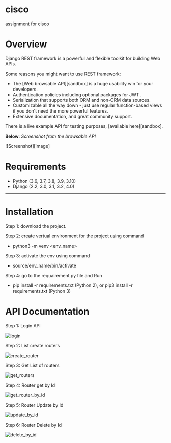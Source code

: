 # cisco
assignment for cisco

# Overview

Django REST framework is a powerful and flexible toolkit for building Web APIs.

Some reasons you might want to use REST framework:

* The [Web browsable API][sandbox] is a huge usability win for your developers.
* Authentication policies including optional packages for JWT .
* Serialization that supports both ORM and non-ORM data sources.
* Customizable all the way down - just use regular function-based views if you don't need the more powerful features.
* Extensive documentation, and great community support.

There is a live example API for testing purposes, [available here][sandbox].

**Below**: *Screenshot from the browsable API*

![Screenshot][image]

# Requirements

* Python (3.6, 3.7, 3.8, 3.9, 3.10)
* Django (2.2, 3.0, 3.1, 3.2, 4.0)

-----
# Installation
Step 1: download the project.

Step 2: create vertual environment for the project using command

*  python3 -m venv <env_name>

Step 3: activate the env using command

*  source/env_name/bin/activate

Step 4: go to the requairement.py file and Run

*  pip install -r requirements.txt (Python 2), or pip3 install -r requirements.txt (Python 3)

# API Documentation

Step 1: Login API

![login](https://user-images.githubusercontent.com/40552569/160017357-57ba8dcf-7c96-4f44-94cd-0b58fc8910a8.png)

Step 2: List create routers

![create_router](https://user-images.githubusercontent.com/40552569/160017619-bd17aa91-9c9f-4a8b-b950-f00640a91584.png)

Step 3: Get List of routers

![get_routers](https://user-images.githubusercontent.com/40552569/160017762-76d0be88-15ba-41e8-8d27-0ed2e6ae2f9c.png)

Step 4: Router get by Id

![get_router_by_id](https://user-images.githubusercontent.com/40552569/160017870-78fe8209-d47c-493a-ac5c-aa8e884e4d5d.png)

Step 5: Router Update by Id

![update_by_id](https://user-images.githubusercontent.com/40552569/160017963-fbd2b140-f5b4-4183-967b-4d6eb05b074c.png)

Step 6: Router Delete by Id

![delete_by_id](https://user-images.githubusercontent.com/40552569/160018029-9f4205ee-35b0-4db9-a0a5-583549095966.png)




